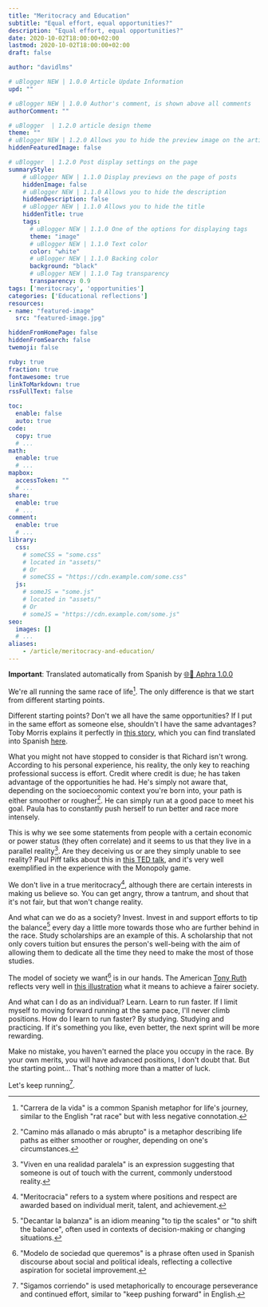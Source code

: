 ```yaml
---
title: "Meritocracy and Education"
subtitle: "Equal effort, equal opportunities?"
description: "Equal effort, equal opportunities?"
date: 2020-10-02T18:00:00+02:00
lastmod: 2020-10-02T18:00:00+02:00
draft: false

author: "davidlms"

# uBlogger NEW | 1.0.0 Article Update Information
upd: ""

# uBlogger NEW | 1.0.0 Author's comment, is shown above all comments
authorComment: ""

# uBlogger  | 1.2.0 article design theme
theme: ""
# uBlogger NEW | 1.2.0 Allows you to hide the preview image on the article page
hiddenFeaturedImage: false

# uBlogger  | 1.2.0 Post display settings on the page
summaryStyle:
    # uBlogger NEW | 1.1.0 Display previews on the page of posts
    hiddenImage: false
    # uBlogger NEW | 1.1.0 Allows you to hide the description
    hiddenDescription: false
    # uBlogger NEW | 1.1.0 Allows you to hide the title
    hiddenTitle: true
    tags:
      # uBlogger NEW | 1.1.0 One of the options for displaying tags
      theme: "image"
      # uBlogger NEW | 1.1.0 Text color
      color: "white"
      # uBlogger NEW | 1.1.0 Backing color
      background: "black"
      # uBlogger NEW | 1.1.0 Tag transparency
      transparency: 0.9
tags: ['meritocracy', 'opportunities']
categories: ['Educational reflections']
resources:
- name: "featured-image"
  src: "featured-image.jpg"

hiddenFromHomePage: false
hiddenFromSearch: false
twemoji: false

ruby: true
fraction: true
fontawesome: true
linkToMarkdown: true
rssFullText: false

toc:
  enable: false
  auto: true
code:
  copy: true
  # ...
math:
  enable: true
  # ...
mapbox:
  accessToken: ""
  # ...
share:
  enable: true
  # ...
comment:
  enable: true
  # ...
library:
  css:
    # someCSS = "some.css"
    # located in "assets/"
    # Or
    # someCSS = "https://cdn.example.com/some.css"
  js:
    # someJS = "some.js"
    # located in "assets/"
    # Or
    # someJS = "https://cdn.example.com/some.js"
seo:
  images: []
  # ...
aliases:
    - /article/meritocracy-and-education/
---
```

**Important**: Translated automatically from Spanish by [🌐💬 Aphra 1.0.0](https://github.com/DavidLMS/aphra)

We're all running the same race of life[^1]. The only difference is that we start from different starting points.

Different starting points? Don't we all have the same opportunities? If I put in the same effort as someone else, shouldn't I have the same advantages?
Toby Morris explains it perfectly in [this story](https://www.rnz.co.nz/news/the-wireless/373065/the-pencilsword-on-a-plate), which you can find translated into Spanish [here](https://marcianosmx.com/en-bandeja-de-plata-una-historia-sobre-los-privilegios/).

What you might not have stopped to consider is that Richard isn't wrong. According to his personal experience, his reality, the only key to reaching professional success is effort. Credit where credit is due; he has taken advantage of the opportunities he had. He's simply not aware that, depending on the socioeconomic context you're born into, your path is either smoother or rougher[^2]. He can simply run at a good pace to meet his goal. Paula has to constantly push herself to run better and race more intensely.

This is why we see some statements from people with a certain economic or power status (they often correlate) and it seems to us that they live in a parallel reality[^3]. Are they deceiving us or are they simply unable to see reality? Paul Piff talks about this in [this TED talk](https://www.ted.com/talks/paul_piff_does_money_make_you_mean/transcript?language=es), and it's very well exemplified in the experience with the Monopoly game.

We don't live in a true meritocracy[^4], although there are certain interests in making us believe so. You can get angry, throw a tantrum, and shout that it's not fair, but that won't change reality.

And what can we do as a society? Invest. Invest in and support efforts to tip the balance[^5] every day a little more towards those who are further behind in the race. Study scholarships are an example of this. A scholarship that not only covers tuition but ensures the person's well-being with the aim of allowing them to dedicate all the time they need to make the most of those studies.

The model of society we want[^6] is in our hands. The American [Tony Ruth](https://welcometobusinesstown.tumblr.com) reflects very well in [this illustration](https://ep01.epimg.net/verne/imagenes/2020/06/10/articulo/1591799815_274864_1591801803_media_normal.jpg) what it means to achieve a fairer society.

And what can I do as an individual? Learn. Learn to run faster. If I limit myself to moving forward running at the same pace, I'll never climb positions. How do I learn to run faster? By studying. Studying and practicing. If it's something you like, even better, the next sprint will be more rewarding.

Make no mistake, you haven't earned the place you occupy in the race. By your own merits, you will have advanced positions, I don't doubt that. But the starting point... That's nothing more than a matter of luck.

Let's keep running[^7].

[^1]: "Carrera de la vida" is a common Spanish metaphor for life's journey, similar to the English "rat race" but with less negative connotation.
[^2]: "Camino más allanado o más abrupto" is a metaphor describing life paths as either smoother or rougher, depending on one's circumstances.
[^3]: "Viven en una realidad paralela" is an expression suggesting that someone is out of touch with the current, commonly understood reality.
[^4]: "Meritocracia" refers to a system where positions and respect are awarded based on individual merit, talent, and achievement.
[^5]: "Decantar la balanza" is an idiom meaning "to tip the scales" or "to shift the balance", often used in contexts of decision-making or changing situations.
[^6]: "Modelo de sociedad que queremos" is a phrase often used in Spanish discourse about social and political ideals, reflecting a collective aspiration for societal improvement.
[^7]: "Sigamos corriendo" is used metaphorically to encourage perseverance and continued effort, similar to "keep pushing forward" in English.